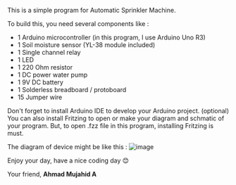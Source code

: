 This is a simple program for Automatic Sprinkler Machine.

To build this, you need several components like :
* 1 Arduino microcontroller (in this program, I use Arduino Uno R3)
* 1 Soil moisture sensor (YL-38 module included)
* 1 Single channel relay
* 1 LED
* 1 220 Ohm resistor
* 1 DC power water pump
* 1 9V DC battery
* 1 Solderless breadboard / protoboard
* 15 Jumper wire

Don't forget to install Arduino IDE to develop your Arduino project.
(optional) You can also install Fritzing to open or make your diagram and schmatic of your program. But, to open .fzz file in this program, installing Fritzing is must.

The diagram of device might be like this :
![image](https://raw.githubusercontent.com/justahmed99/autosprinkler/master/diagram.png)


Enjoy your day, have a nice coding day :blush:

Your friend,
**Ahmad Mujahid A**
